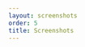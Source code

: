 ```yaml
---
layout: screenshots
order: 5
title: Screenshots
---
```

  <a href="/resources/remmina-plugin-exec/archive/latest/english/general.png"
    data-caption="Basic settings"></a>
